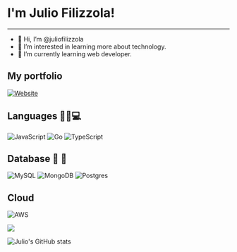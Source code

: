 # I'm Julio Filizzola!
***

- 👋 Hi, I’m @juliofilizzola
- 👀 I’m interested in learning more about technology.
- 🌱 I’m currently learning web developer.


## My portfolio
[![Website](https://img.shields.io/badge/website-000000?style=for-the-badge&logo=About.me&logoColor=white)](https://juliofilizzola.netlify.app/)

## Languages 👨‍💻💻 

![JavaScript](https://img.shields.io/badge/JavaScript-F7DF1E?style=for-the-badge&logo=javascript&logoColor=black)
![Go](https://img.shields.io/badge/go-%2300ADD8.svg?style=for-the-badge&logo=go&logoColor=white)
![TypeScript](https://img.shields.io/badge/TypeScript-007ACC?style=for-the-badge&logo=typescript&logoColor=white)

## Database  :memo: 	:floppy_disk:
![MySQL](https://img.shields.io/badge/mysql-%2300f.svg?style=for-the-badge&logo=mysql&logoColor=white)
![MongoDB](https://img.shields.io/badge/MongoDB-%234ea94b.svg?style=for-the-badge&logo=mongodb&logoColor=white)
![Postgres](https://img.shields.io/badge/postgres-%23316192.svg?style=for-the-badge&logo=postgresql&logoColor=white)

## Cloud

![AWS](https://img.shields.io/badge/Amazon_AWS-FF9900?style=for-the-badge&logo=amazonaws&logoColor=white)

<!---
 [![Top Langs](https://github-readme-stats.vercel.app/api/top-langs/?username=juliofilizzola&theme=dark&show_icons=true&langs_count=8)](https://github.com/anuraghazra/github-readme-stats)
--->

<img src="https://github-readme-stats.vercel.app/api/top-langs/?username=juliofilizzola&theme=dark&show_icons=true&langs_count=5">

![Julio's GitHub stats](https://github-readme-stats.vercel.app/api?username=juliofilizzola&theme=dark&show_icons=true)


<!---
juliofilizzola/juliofilizzola is a ✨ special ✨ repository because its `README.md` (this file) appears on your GitHub profile.
You can click the Preview link to take a look at your changes.
--->
